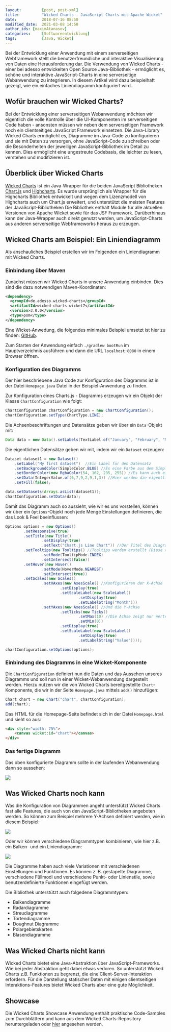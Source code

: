 ```yaml
---
layout:         [post, post-xml]
title:          "Wicked Charts - JavaScript Charts mit Apache Wicket"
date:           2018-07-16 08:50
modified_date:  2021-03-08 14:50
author_ids: [maximAtanasov]
categories:     [Softwareentwicklung]
tags:           [Java, Wicket]
---
```


Bei der Entwicklung einer Anwendung mit einem serverseitigen Webframework stellt die 
benutzerfreundliche und interaktive Visualisierung von Daten eine Herausforderung dar. 
Die Verwendung von Wicked Charts - einer bei adesso entwickelten Open Source Java-Bibliothek - ermöglicht es, schöne und interaktive JavaScript-Charts in eine serverseitige Webanwendung zu integrieren. 
In diesem Artikel wird dazu beispielhaft gezeigt, wie ein einfaches Liniendiagramm konfiguriert wird.

## Wofür brauchen wir Wicked Charts?

Bei der Entwicklung einer serverseitigen Webanwendung möchten wir eigentlich die volle Kontrolle über die UI-Komponenten
im serverseitigen Code haben - ansonsten müssen wir neben dem serverseitigen Framework noch ein clientseitiges JavaScript Framework einsetzen. Die Java-Library Wicked Charts ermöglicht es, Diagramme im Java-Code zu konfigurieren und sie mit Daten zu versorgen,
ohne JavaScript-Code zu schreiben oder die Besonderheiten der jeweiligen JavaScript-Bibliothek im Detail zu kennen. 
Dies ermöglicht eine ungestreute Codebasis, die leichter zu lesen, verstehen und modifizieren ist.

## Überblick über Wicked Charts

[Wicked Charts](https://github.com/adessoAG/wicked-charts) ist ein Java-Wrapper für die beiden JavaScript Bibliotheken [Chart.js](http://www.chartjs.org/) und [Highcharts](https://www.highcharts.com/).
Es wurde ursprünglich als Wrapper für die Highcharts Bibliothek entwickelt 
und wegen dem Lizenzmodell von Highcharts auch um Chart.js erweitert, und unterstützt die meisten Features der JavaScript-Bibliotheken
Die Bibliothek enthält Module für alle aktuellen Versionen von Apache Wicket sowie für das JSF Framework. Darüberhinaus kann der Java-Wrapper auch direkt genutzt werden, um JavaScript-Charts aus anderen serverseitige Webframeworks heraus zu erzeugen.

## Wicked Charts am Beispiel: Ein Liniendiagramm

Als anschauliches Beispiel erstellen wir im Folgenden ein Liniendiagramm mit Wicked Charts.

### Einbindung über Maven
Zunächst müssen wir Wicked Charts in unsere Anwendung einbinden. Dies sind die dazu notwendigen Maven-Koordinaten:

```xml
<dependency>
  <groupId>de.adesso.wicked-charts</groupId>
  <artifactId>wicked-charts-wicket7</artifactId>
  <version>3.0.0</version>
  <type>pom</type>
</dependency>
```

Eine Wicket-Anwedung, die folgendes minimales Beispiel umsetzt ist hier zu finden: [GitHub](https://github.com/maximAtanasov/wicked-charts-example). 

Zum Starten der Anwendung einfach `./gradlew bootRun` im Hauptverzeichnis ausführen und dann die URL `localhost:8080` in einem Browser öffnen.

### Konfiguration des Diagramms

Der hier beschriebene Java Code zur Konfiguration des Diagramms ist in der Datei `Homepage.java` Datei in der Beispiel-Anwendung zu finden.

Zur Konfiguration eines Charts.js - Diagramms erzeugen wir ein Objekt der Klasse `ChartConfiguration` wie folgt:

```java
ChartConfiguration chartConfiguration = new ChartConfiguration();
chartConfiguration.setType(ChartType.LINE);
```

Die Achsenbeschriftungen und Datensätze geben wir über ein `Data`-Objekt mit:

```java
Data data = new Data().setLabels(TextLabel.of("January", "February", "March", "April", "May", "June", "July"));
```

Die eigentlichen Datensätze geben wir mit, indem wir ein `Dataset` erzeugen:

```java
Dataset dataset1 = new Dataset()
    .setLabel("My first dataset")  //Ein Label für den Datensatz
    .setBackgroundColor(SimpleColor.BLUE) //Es eine Farbe aus dem SimpleColor Enum gewählt werden. Dieses Enum enthält einige der am häufigsten verwendeten Farben.
    .setBorderColor(new RgbaColor(54, 162, 235, 255)) //Es kann auch eine eigene Farbe mit den Klassen RgbaColor/HexColor definiert werden.
    .setData(IntegerValue.of(6,7,9,2,9,1,3)) //Hier werden die eigentlichen Datenpunkte gesetzt.
    .setFill(false);

data.setDatasets(Arrays.asList(dataset1));
chartConfiguration.setData(data);
```

Damit das Diagramm auch so aussieht, wie wir es uns vorstellen, können wir über ein `Options`-Objekt noch jede Menge Einstellungen definieren, die das Look & Feel beeinflussen:

```java
Options options = new Options()
        .setResponsive(true)
        .setTitle(new Title()
                .setDisplay(true)
                .setText("Chart.js Line Chart")) //Der Titel des Diagramms.
        .setTooltips(new Tooltips() //Tooltips werden erstellt (Diese werden beim Überfahren eines Datenpunktes angezeigt)
                .setMode(TooltipMode.INDEX)
                .setIntersect(false))
        .setHover(new Hover()
                .setMode(HoverMode.NEAREST)
                .setIntersect(true))
        .setScales(new Scales()
                .setXAxes(new AxesScale() //Konfigurieren der X-Achse
                        .setDisplay(true)
                        .setScaleLabel(new ScaleLabel()
                                .setDisplay(true)
                                .setLabelString("Month")))
                .setYAxes(new AxesScale() //Und die Y-Achse
                        .setTicks(new Ticks()
                                .setMax(10) //Die Achse zeigt nur Werte im Bereich 0-10
                                .setMin(0))
                        .setDisplay(true)
                        .setScaleLabel(new ScaleLabel()
                                .setDisplay(true)
                                .setLabelString("Value"))));

chartConfiguration.setOptions(options);
```

### Einbindung des Diagramms in eine Wicket-Komponente

Die `ChartConfiguration` definiert nun die Daten und das Aussehen unseres Diagramms und soll nun in einer Wicket-Webanwendung dargestellt werden. Hierzu nutzen wir die von Wicked Charts bereitgestellte `Chart`-Komponente, die wir in der Seite `Homepage.java` mittels `add()` hinzufügen:

```java
Chart chart = new Chart("chart", chartConfiguration);
add(chart);
```

Das HTML für die Homepage-Seite befindet sich in der Datei `Homepage.html` und sieht so aus:

```html
<div style="width: 75%">
    <canvas wicket:id="chart"></canvas>
</div>
```

### Das fertige Diagramm

Das oben konfigurierte Diagramm sollte in der laufenden Webanwendung dann so aussehen:

 ![](/assets/images/posts/wicked-charts/LineChart.png)

## Was Wicked Charts noch kann

Was die Konfiguration von Diagrammen angeht unterstützt Wicked Charts fast alle Features, die auch von den JavaScript-Bibliotheken angeboten werden. So können zum Beispiel mehrere Y-Achsen definiert werden, wie in diesem Beispiel:
 
 ![](/assets/images/posts/wicked-charts/barMultiAxis.png)
 
 Oder wir können verschiedene Diagrammtypen kombinieren, wie hier z.B. ein Balken- und ein Liniendiagramm:
 
 ![](/assets/images/posts/wicked-charts/comboBar.png)

Die Diagramme haben auch viele Variationen mit verschiedenen Einstellungen und Funktionen.
Es können z. B. gestapelte Diagramme, verschiedene Füllmodi und verschiedene Punkt- oder Linienstile, sowie
benutzerdefinierte Funktionen eingefügt werden.

Die Bibliothek unterstützt auch folgedene Diagrammtypen:

- Balkendiagramme
- Radardiagramme
- Streudiagramme
- Tortendiagramme
- Doughnut Diagramme
- Polargebietskarten
- Blasendiagramme

## Was Wicked Charts nicht kann

Wicked Charts bietet eine Java-Abstraktion über JavaScript-Frameworks. Wie bei jeder Abstraktion geht dabei etwas verloren. So unterstützt Wicked Charts z.B. Funktionen zu begrenzt, die eine Client-Server-Interaktion erfordern. Für die Darstellung statischer Daten mit einigen clientseitigen Interaktions-Features bietet Wicked Charts aber eine gute Möglichkeit.

## Showcase

Die Wicked Charts Showcase Anwendung enthält praktische Code-Samples zum Durchblättern und kann aus dem Wicked Charts-Repository heruntergeladen oder [hier](https://wicked-charts-showcase.appspot.com) angesehen werden. 
